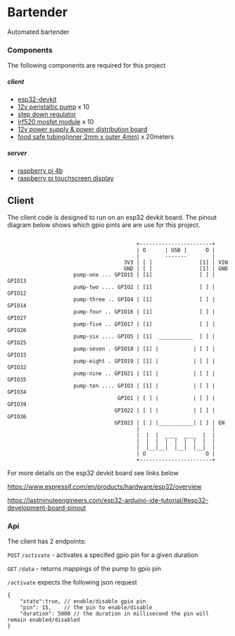 # Bartender
Automated bartender

### Components

The following components are required for this project
##### client
- [esp32-devkit](https://www.amazon.co.uk/gp/product/B07VJ34N2Q/ref=ppx_yo_dt_b_search_asin_title?ie=UTF8&psc=1)
- [12v peristaltic pump](https://www.amazon.co.uk/gp/product/B07D7TN1BW/ref=ppx_yo_dt_b_asin_title_o01_s00?ie=UTF8&psc=1) x 10
- [step down regulator](https://www.amazon.co.uk/gp/product/B089KBS5XR/ref=ppx_yo_dt_b_asin_title_o02_s00?ie=UTF8&psc=1)
- [irf520 mosfet module](https://www.amazon.co.uk/gp/product/B07F7SV84V/ref=ppx_yo_dt_b_asin_title_o00_s00?ie=UTF8&psc=1) x 10
- [12v power supply & power distribution board](https://www.amazon.co.uk/gp/product/B07R1YNG8Y/ref=ewc_pr_img_3?smid=A6FTR3WNTF6EM&psc=1)
- [food safe tubing(inner 2mm x outer 4mm)](https://tinyurl.com/food-grade-tubing) x 20meters

##### server
- [raspberry pi 4b](https://thepihut.com/products/raspberry-pi-4-model-b)
- [raspberry pi touchscreen display](https://thepihut.com/collections/latest-raspberry-pi-products/products/2-8-ips-capacitive-touch-dsi-display-for-raspberry-pi-480x640)

## Client

The client code is designed to run on an esp32 devkit board. 
The pinout diagram below shows which gpio pints are are use for this project.


```

                                         +-----------------------+
                                         | O      | USB |      O |
                                         |        -------        |
                                     3V3 | [ ]               [1] | VIN
                                     GND | [ ]               [1] | GND 
                     pump-one ... GPIO15 | [1]               [ ] | GPIO13
                     pump-two .... GPIO2 | [1]               [ ] | GPIO12 
                     pump-three .. GPIO4 | [1]               [ ] | GPIO14
                     pump-four .. GPIO16 | [1]               [ ] | GPIO27
                     pump-five .. GPIO17 | [1]               [ ] | GPIO26
                     pump-six .... GPIO5 | [1]  ___________  [ ] | GPIO25 
                     pump-seven . GPIO18 | [1] |           | [ ] | GPIO33
                     pump-eight . GPIO19 | [1] |           | [ ] | GPIO32
                     pump-nine .. GPIO21 | [1] |           | [ ] | GPIO35 
                     pump-ten .... GPIO3 | [1] |           | [ ] | GPIO34 
                                   GPIO1 | [ ] |           | [ ] | GPIO39 
                                  GPIO22 | [ ] |           | [ ] | GPIO36 
                                  GPIO23 | [ ] |___________| [ ] | EN 
                                         |                       |
                                         |  |  |  ____  ____  |  |
                                         |  |  |  |  |  |  |  |  |
                                         |  |__|__|  |__|  |__|  |
                                         | O                   O |
                                         +-----------------------+

```

For more details on the esp32 devkit board see links below

https://www.espressif.com/en/products/hardware/esp32/overview

https://lastminuteengineers.com/esp32-arduino-ide-tutorial/#esp32-development-board-pinout

### Api

The client has 2 endpoints:

`POST` `/activate` - activates a specifed gpio pin for a given duration 

`GET` `/data` - returns mappings of the pump to gpio pin

`/activate` expects the following json request

```
{
	"state":true, // enable/disable gpio pin
	"pin": 15,    // the pin to enable/disable
	"duration": 5000 // the duration in millisecond the pin will remain enabled/disabled
}
```



